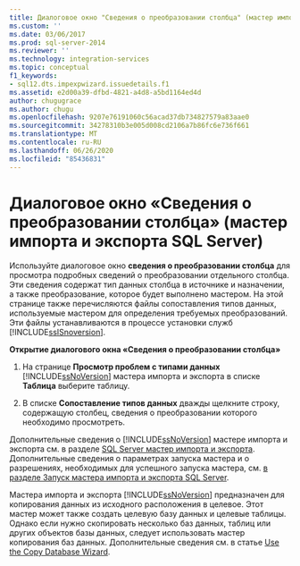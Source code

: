 ```yaml
---
title: Диалоговое окно "Сведения о преобразовании столбца" (мастер импорта и экспорта SQL Server) | Документы Майкрософт
ms.custom: ''
ms.date: 03/06/2017
ms.prod: sql-server-2014
ms.reviewer: ''
ms.technology: integration-services
ms.topic: conceptual
f1_keywords:
- sql12.dts.impexpwizard.issuedetails.f1
ms.assetid: e2d00a39-dfbd-4821-a4d8-a5bd1164ed4d
author: chugugrace
ms.author: chugu
ms.openlocfilehash: 9207e76191060c56acad37db734827579a83aae0
ms.sourcegitcommit: 34278310b3e005d008cd2106a7b86fc6e736f661
ms.translationtype: MT
ms.contentlocale: ru-RU
ms.lasthandoff: 06/26/2020
ms.locfileid: "85436831"
---
```

# <a name="column-conversion-details-dialog-box-sql-server-import-and-export-wizard"></a>Диалоговое окно «Сведения о преобразовании столбца» (мастер импорта и экспорта SQL Server)
  Используйте диалоговое окно **сведения о преобразовании столбца** для просмотра подробных сведений о преобразовании отдельного столбца. Эти сведения содержат тип данных столбца в источнике и назначении, а также преобразование, которое будет выполнено мастером. На этой странице также перечисляются файлы сопоставления типов данных, используемые мастером для определения требуемых преобразований. Эти файлы устанавливаются в процессе установки служб [!INCLUDE[ssISnoversion](../../includes/ssisnoversion-md.md)].  
  
 **Открытие диалогового окна «Сведения о преобразовании столбца»**  
  
1.  На странице **Просмотр проблем с типами данных** [!INCLUDE[ssNoVersion](../../includes/ssnoversion-md.md)] мастера импорта и экспорта в списке **Таблица** выберите таблицу.  
  
2.  В списке **Сопоставление типов данных** дважды щелкните строку, содержащую столбец, сведения о преобразовании которого необходимо просмотреть.  
  
 Дополнительные сведения о [!INCLUDE[ssNoVersion](../../includes/ssnoversion-md.md)] мастере импорта и экспорта см. в разделе [SQL Server мастер импорта и экспорта](import-and-export-data-with-the-sql-server-import-and-export-wizard.md). Дополнительные сведения о параметрах запуска мастера и о разрешениях, необходимых для успешного запуска мастера, см. [в разделе Запуск мастера импорта и экспорта SQL Server](start-the-sql-server-import-and-export-wizard.md).  
  
 Мастера импорта и экспорта [!INCLUDE[ssNoVersion](../../includes/ssnoversion-md.md)] предназначен для копирования данных из исходного расположения в целевое. Этот мастер может также создать целевую базу данных и целевые таблицы. Однако если нужно скопировать несколько баз данных, таблиц или других объектов базы данных, следует использовать мастер копирования баз данных. Дополнительные сведения см. в статье [Use the Copy Database Wizard](../../relational-databases/databases/use-the-copy-database-wizard.md).  
  
  
